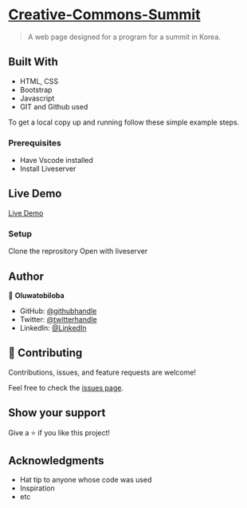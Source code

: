 # [Creative-Commons-Summit](https://github.com/tobidechamp15/creative-commons-summit)

> A web page designed for a program for a summit in Korea.

## Built With

- HTML, CSS
- Bootstrap
- Javascript
- GIT and Github used

To get a local copy up and running follow these simple example steps.

### Prerequisites

- Have Vscode installed
- Install Liveserver

## Live Demo

[Live Demo](https://creative-summit.netlify.app/)

### Setup

Clone the reprository
Open with liveserver

## Author

👤 **Oluwatobiloba**

- GitHub: [@githubhandle](https://github.com/tobidechamp15)
- Twitter: [@twitterhandle](https://twitter.com/tobidechamp15)
- LinkedIn: [@LinkedIn](https://www.linkedin.com/in/tobiloba-oluwadare-4bba71249/)

## 🤝 Contributing

Contributions, issues, and feature requests are welcome!

Feel free to check the [issues page](../../issues/).

## Show your support

Give a ⭐️ if you like this project!

## Acknowledgments

- Hat tip to anyone whose code was used
- Inspiration
- etc
